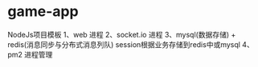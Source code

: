 # game-app
NodeJs项目模板
1、web 进程
2、socket.io 进程
3、mysql(数据存储) + redis(消息同步与分布式消息列队) session根据业务存储到redis中或mysql
4、pm2 进程管理
